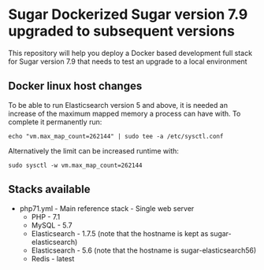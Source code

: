 # Sugar Dockerized Sugar version 7.9 upgraded to subsequent versions
This repository will help you deploy a Docker based development full stack for Sugar version 7.9 that needs to test an upgrade to a local environment

## Docker linux host changes
To be able to run Elasticsearch version 5 and above, it is needed an increase of the maximum mapped memory a process can have with. To complete it permanently run:

`echo "vm.max_map_count=262144" | sudo tee -a /etc/sysctl.conf`

Alternatively the limit can be increased runtime with:

`sudo sysctl -w vm.max_map_count=262144`

## Stacks available
* php71.yml - Main reference stack - Single web server
    * PHP - 7.1
    * MySQL - 5.7
    * Elasticsearch - 1.7.5 (note that the hostname is kept as sugar-elasticsearch)
    * Elasticsearch - 5.6 (note that the hostname is sugar-elasticsearch56)
    * Redis - latest
